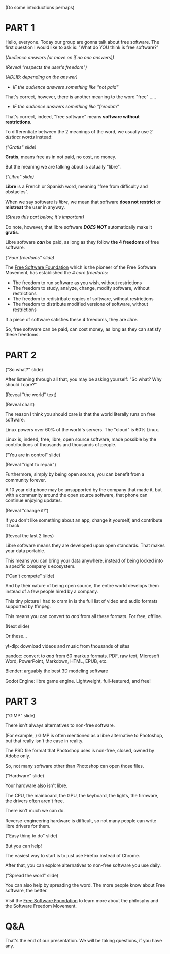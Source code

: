 (Do some introductions perhaps)

# PART 1

Hello, everyone. Today our group are gonna talk about free software.
The first question I would like to ask is: "What do YOU think is free software?"

*(Audience answers (or move on if no one answers))*

*(Reveal "respects the user's freedom")*

*(ADLIB: depending on the answer)*
- *IF the audience answers something like "not paid"*

That's correct, however, there is another meaning to the word "free" .....

- *IF the audience answers something like "freedom"*

That's correct, indeed, "free software" means **software without restrictions**.

To differentiate between the 2 meanings of the word, we usually use *2 distinct words* instead:

*("Gratis" slide)*

**Gratis**, means free as in not paid, no cost, no money.

But the meaning we are talking about is actually "libre".

*("Libre" slide)*

**Libre** is a French or Spanish word, meaning "free from difficulty and obstacles".

When we say software is *libre*, we mean that software **does not restrict** or **mistreat** the user in anyway.

*(Stress this part below, it's important)*

Do note, however, that libre software ***DOES NOT*** automatically make it **gratis**. 

Libre software ***can*** be paid, as long as they follow **the 4 freedoms** of free software.

*("Four freedoms" slide)*

The [Free Software Foundation](https://fsf.org) which is the pioneer of the Free Software Movement, has established the *4 core freedoms*:
- The freedom to run software as you wish, without restrictions
- The freedom to study, analyze, change, modify software, without restrictions
- The freedom to redistribute copies of software, without restrictions
- The freedom to distribute modified versions of software, without restrictions

If a piece of software satisfies these 4 freedoms, they are *libre*.

So, free software can be paid, can cost money, as long as they can satisfy these freedoms.

# PART 2

("So what?" slide)

After listening through all that, you may be asking yourself: "So what? Why should I care?"

(Reveal "the world" text)

(Reveal chart)

The reason I think you should care is that the world literally runs on free software.

Linux powers over 60% of the world's servers. The "cloud" is 60% Linux.

Linux is, indeed, free, libre, open source software, made possible by the contributions of thousands and thousands of people.

("You are in control" slide)

(Reveal "right to repair")

Furthermore, simply by being open source, you can benefit from a community forever.

A 10 year old phone may be unsupported by the company that made it, but with a community around the open source software, that phone can continue enjoying updates.

(Reveal "change it!")

If you don't like something about an app, change it yourself, and contribute it back.

(Reveal the last 2 lines)

Libre software means they are developed upon open standards. That makes your data portable.

This means you can bring your data anywhere, instead of being locked into a specific company's ecosystem.

("Can't compete" slide)

And by their nature of being open source, the entire world develops them instead of a few people hired by a company.

This tiny picture I had to cram in is the full list of video and audio formats supported by ffmpeg.

This means you can convert to *and* from all these formats. For free, offline.

(Next slide)

Or these...

yt-dlp: download videos and music from thousands of sites

pandoc: convert to *and* from 60 markup formats. PDF, raw text, Microsoft Word, PowerPoint, Markdown, HTML, EPUB, etc.

Blender: arguably the best 3D modeling software

Godot Engine: libre game engine. Lightweight, full-featured, and free!

# PART 3

("GIMP" slide)

There isn't always alternatives to non-free software.

(For example, ) GIMP is often mentioned as a libre alternative to Photoshop, but that really isn't the case in reality.

The PSD file format that Photoshop uses is non-free, closed, owned by Adobe only.

So, not many software other than Photoshop can open those files.

("Hardware" slide)

Your hardware also isn't libre.

The CPU, the mainboard, the GPU, the keyboard, the lights, the firmware, the drivers often aren't free.

There isn't much we can do.

Reverse-engineering hardware is difficult, so not many people can write libre drivers for them.

("Easy thing to do" slide)

But you can help!

The easiest way to start is to just use Firefox instead of Chrome.

After that, you can explore alternatives to non-free software you use daily.

("Spread the word" slide)

You can also help by spreading the word. The more people know about Free software, the better.

Visit the [Free Software Foundation](https://fsf.org) to learn more about the philosphy and the Software Freedom Movement.

# Q&A

That's the end of our presentation. We will be taking questions, if you have any.
